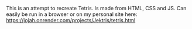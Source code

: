 This is an attempt to recreate Tetris. Is made from HTML, CSS and JS. Can easily be run in a browser or on my personal site here: https://jojah.onrender.com/projects/Jektris/tetris.html
